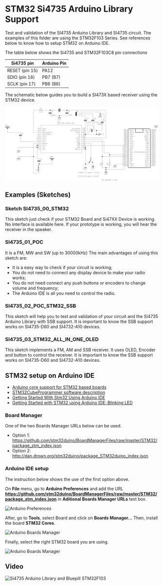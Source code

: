 # STM32 Si4735 Arduino Library Support 

Test and validation of the SI4735 Arduino Library and SI4735 circuit.
The examples of this folder are using the STM32F103 Series. See references below to know how to setup STM32 on Arduino IDE. 


The table below shows the Si4735 and STM32F103C8 pin connections 
    
| Si4735 pin      |  Arduino Pin  |
| ----------------| ------------  |
| RESET (pin 15)  |     PA12      |
| SDIO (pin 18)   |     PB7 (B7)  |
| SCLK (pin 17)   |     PB6 (B6)  |


The schematic below guides you to build a SI473X based receiver using the STM32 device. 

![Bluepill Basic schematic](../../extras/images/schematic_bluepill_basic.png)


## Examples (Sketches)

### Sketch SI4735_00_STM32 

This sketch just check if your STM32 Board and Si47XX Device is working. No interface is available here. If your prototype is working, you will hear the receiver in the speaker. 

### SI4735_01_POC

It is a FM, MW and SW (up to 30000kHz)
The main advantages of using this sketch are: 
* It is a easy way to check if your circuit is working;
* You do not need to connect any display device to make your radio works;
* You do not need connect any push buttons or encoders to change volume and frequency;
* The Arduino IDE is all you need to control the radio.  

### SI4735_02_POC_STM32_SSB

This sketch will help you to test and validation of your circuit and the SI4735 Arduino Library with SSB support.
It is important to know the SSB support works on SI4735-D60 and SI4732-A10 devices. 

### SI4735_03_STM32_ALL_IN_ONE_OLED

This sketch implements a FM, AM and SSB receiver. It uses OLED, Encoder and button to control the receiver.
It is important to know the SSB support works on SI4735-D60 and SI4732-A10 devices. 


## STM32 setup on Arduino IDE

* [Arduino core support for STM32 based boards](https://github.com/stm32duino/Arduino_Core_STM32)
* [STM32CubeProgrammer software description](https://www.st.com/resource/en/user_manual/dm00403500-stm32cubeprogrammer-software-description-stmicroelectronics.pdf)
* [Getting Started With Stm32 Using Arduino IDE](https://www.instructables.com/id/Getting-Started-With-Stm32-Using-Arduino-IDE/)
* [Getting Started with STM32 using Arduino IDE: Blinking LED](https://circuitdigest.com/microcontroller-projects/getting-started-with-stm32-development-board-stm32f103c8-using-arduino-ide)


### Board Manager 

One of the two Boards Manager URLs below can be used. 

* Option 1: https://github.com/stm32duino/BoardManagerFiles/raw/master/STM32/package_stm_index.json
* Option 2: http://dan.drown.org/stm32duino/package_STM32duino_index.json



### Arduino IDE setup 

The instruction below shows the use of the first option above.  

On __File__ menu, go to __Arduino Preferences__ and add the URL __https://github.com/stm32duino/BoardManagerFiles/raw/master/STM32/package_stm_index.json__ in __Aditional Boards Manager URLs__ text box. 

![Arduino Preferences](https://github.com/pu2clr/SI4735/blob/master/extras/images/STM32_00.png)


After, go to __Tools__, select Board and click on __Boards Manager...__ Then, install the board __STM32 Cores__. 

![Arduino Boards Manager](https://github.com/pu2clr/SI4735/blob/master/extras/images/STM32_01.png)


Finally, select the right STM32 board you are using. 

![Arduino Boards Manager](https://github.com/pu2clr/SI4735/blob/master/extras/images/STM32_02.png)



## Video

![Si4735 Arduino Library and Bluepill STM32F103 ](https://youtu.be/v4o5_lKKATc)